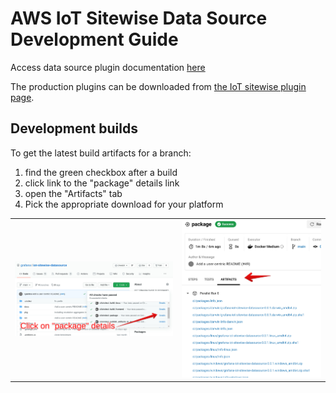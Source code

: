 # AWS IoT Sitewise Data Source Development Guide

Access data source plugin documentation [here](https://grafana.com/docs/plugins/grafana-iot-sitewise-datasource/latest/)

The production plugins can be downloaded from [the IoT sitewise plugin page](https://grafana.com/grafana/plugins/grafana-iot-sitewise-datasource/installation).

## Development builds

To get the latest build artifacts for a branch:

1. find the green checkbox after a build
2. click link to the "package" details link
3. open the "Artifacts" tab
4. Pick the appropriate download for your platform

<table>
  <tr>
    <td><img src="https://raw.githubusercontent.com/grafana/iot-sitewise-datasource/main/docs/package.png" /></td>
    <td><img src="https://raw.githubusercontent.com/grafana/iot-sitewise-datasource/main/docs/artifacts.png" /></td>
  </tr>
</table>
